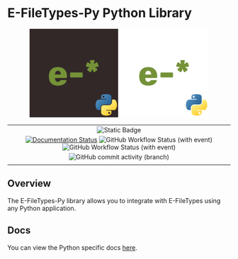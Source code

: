 # E-FileTypes-Py Python Library

<div align="center">
    <img src="/assets/efiletypeslogo-dark-python.png#gh-light-mode-only" height="200">
    <img src="/assets/efiletypeslogo-white-python.png#gh-dark-mode-only" height="200">
</div>

| |
| :---: |
| ![Static Badge](https://img.shields.io/badge/built_using-python-blue) |
| [![Documentation Status](https://readthedocs.org/projects/e-filetypes-py/badge/?version=latest)](https://e-filetypes-py.readthedocs.io/en/latest/?badge=latest) ![GitHub Workflow Status (with event)](https://img.shields.io/github/actions/workflow/status/E-FileTypes/e-filetypes-py/release-please.yml?label=release-please) ![GitHub Workflow Status (with event)](https://img.shields.io/github/actions/workflow/status/E-FileTypes/e-filetypes-py/ruff.yml?label=ruff) |
| ![GitHub commit activity (branch)](https://img.shields.io/github/commit-activity/w/E-FileTypes/e-filetypes-py) |
| |


## Overview
The E-FileTypes-Py library allows you to integrate with E-FileTypes using any Python application.

## Docs
You can view the Python specific docs [here](https://e-filetypes-py.readthedocs.io/en/latest/).